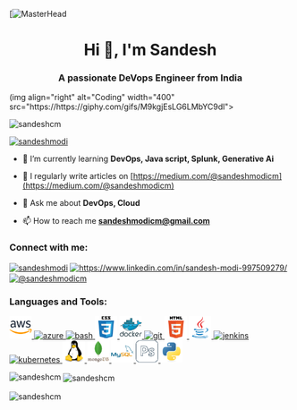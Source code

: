 [![MasterHead](https://media.geeksforgeeks.org/wp-content/uploads/20220906182153/DevOpsEngineerSalary.gif)
<h1 align="center">Hi 👋, I'm Sandesh</h1>
<h3 align="center">A passionate DeVops Engineer from India</h3>
(img align="right" alt="Coding" width="400" src="https://https://giphy.com/gifs/M9kgjEsLG6LMbYC9dl">

<p align="left"> <img src="https://komarev.com/ghpvc/?username=sandeshcm&label=Profile%20views&color=0e75b6&style=flat" alt="sandeshcm" /> </p>

<p align="left"> <a href="https://twitter.com/sandeshmodi" target="blank"><img src="https://img.shields.io/twitter/follow/sandeshmodi?logo=twitter&style=for-the-badge" alt="sandeshmodi" /></a> </p>

- 🌱 I’m currently learning **DevOps, Java script, Splunk, Generative Ai**

- 📝 I regularly write articles on [https://medium.com/@sandeshmodicm](https://medium.com/@sandeshmodicm)

- 💬 Ask me about **DevOps, Cloud**

- 📫 How to reach me **sandeshmodicm@gmail.com**

<h3 align="left">Connect with me:</h3>
<p align="left">
<a href="https://twitter.com/sandeshmodi" target="blank"><img align="center" src="https://raw.githubusercontent.com/rahuldkjain/github-profile-readme-generator/master/src/images/icons/Social/twitter.svg" alt="sandeshmodi" height="30" width="40" /></a>
<a href="https://linkedin.com/in/https://www.linkedin.com/in/sandesh-modi-997509279/" target="blank"><img align="center" src="https://raw.githubusercontent.com/rahuldkjain/github-profile-readme-generator/master/src/images/icons/Social/linked-in-alt.svg" alt="https://www.linkedin.com/in/sandesh-modi-997509279/" height="30" width="40" /></a>
<a href="https://medium.com/@sandeshmodicm" target="blank"><img align="center" src="https://raw.githubusercontent.com/rahuldkjain/github-profile-readme-generator/master/src/images/icons/Social/medium.svg" alt="@sandeshmodicm" height="30" width="40" /></a>
</p>

<h3 align="left">Languages and Tools:</h3>
<p align="left"> <a href="https://aws.amazon.com" target="_blank" rel="noreferrer"> <img src="https://raw.githubusercontent.com/devicons/devicon/master/icons/amazonwebservices/amazonwebservices-original-wordmark.svg" alt="aws" width="40" height="40"/> </a> <a href="https://azure.microsoft.com/en-in/" target="_blank" rel="noreferrer"> <img src="https://www.vectorlogo.zone/logos/microsoft_azure/microsoft_azure-icon.svg" alt="azure" width="40" height="40"/> </a> <a href="https://www.gnu.org/software/bash/" target="_blank" rel="noreferrer"> <img src="https://www.vectorlogo.zone/logos/gnu_bash/gnu_bash-icon.svg" alt="bash" width="40" height="40"/> </a> <a href="https://www.w3schools.com/css/" target="_blank" rel="noreferrer"> <img src="https://raw.githubusercontent.com/devicons/devicon/master/icons/css3/css3-original-wordmark.svg" alt="css3" width="40" height="40"/> </a> <a href="https://www.docker.com/" target="_blank" rel="noreferrer"> <img src="https://raw.githubusercontent.com/devicons/devicon/master/icons/docker/docker-original-wordmark.svg" alt="docker" width="40" height="40"/> </a> <a href="https://git-scm.com/" target="_blank" rel="noreferrer"> <img src="https://www.vectorlogo.zone/logos/git-scm/git-scm-icon.svg" alt="git" width="40" height="40"/> </a> <a href="https://www.w3.org/html/" target="_blank" rel="noreferrer"> <img src="https://raw.githubusercontent.com/devicons/devicon/master/icons/html5/html5-original-wordmark.svg" alt="html5" width="40" height="40"/> </a> <a href="https://www.java.com" target="_blank" rel="noreferrer"> <img src="https://raw.githubusercontent.com/devicons/devicon/master/icons/java/java-original.svg" alt="java" width="40" height="40"/> </a> <a href="https://www.jenkins.io" target="_blank" rel="noreferrer"> <img src="https://www.vectorlogo.zone/logos/jenkins/jenkins-icon.svg" alt="jenkins" width="40" height="40"/> </a> <a href="https://kubernetes.io" target="_blank" rel="noreferrer"> <img src="https://www.vectorlogo.zone/logos/kubernetes/kubernetes-icon.svg" alt="kubernetes" width="40" height="40"/> </a> <a href="https://www.linux.org/" target="_blank" rel="noreferrer"> <img src="https://raw.githubusercontent.com/devicons/devicon/master/icons/linux/linux-original.svg" alt="linux" width="40" height="40"/> </a> <a href="https://www.mongodb.com/" target="_blank" rel="noreferrer"> <img src="https://raw.githubusercontent.com/devicons/devicon/master/icons/mongodb/mongodb-original-wordmark.svg" alt="mongodb" width="40" height="40"/> </a> <a href="https://www.mysql.com/" target="_blank" rel="noreferrer"> <img src="https://raw.githubusercontent.com/devicons/devicon/master/icons/mysql/mysql-original-wordmark.svg" alt="mysql" width="40" height="40"/> </a> <a href="https://www.photoshop.com/en" target="_blank" rel="noreferrer"> <img src="https://raw.githubusercontent.com/devicons/devicon/master/icons/photoshop/photoshop-line.svg" alt="photoshop" width="40" height="40"/> </a> <a href="https://www.python.org" target="_blank" rel="noreferrer"> <img src="https://raw.githubusercontent.com/devicons/devicon/master/icons/python/python-original.svg" alt="python" width="40" height="40"/> </a> </p>

<p><img align="left" src="https://github-readme-stats.vercel.app/api/top-langs?username=sandeshcm&show_icons=true&locale=en&layout=compact" alt="sandeshcm" /></p>

<p>&nbsp;<img align="center" src="https://github-readme-stats.vercel.app/api?username=sandeshcm&show_icons=true&locale=en" alt="sandeshcm" /></p>

<p><img align="center" src="https://github-readme-streak-stats.herokuapp.com/?user=sandeshcm&" alt="sandeshcm" /></p>
